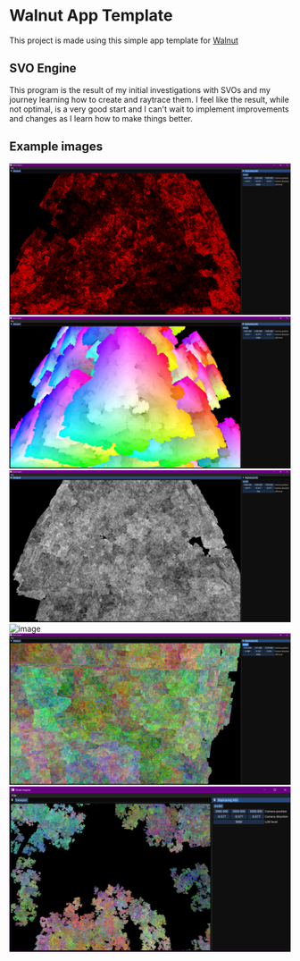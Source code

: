 # Walnut App Template

This project is made using this simple app template for [Walnut](https://github.com/TheCherno/Walnut)

## SVO Engine

This program is the result of my initial investigations with SVOs and my journey learning how to create and raytrace them. I feel like the result, while not optimal, is a very good start and I can't wait to implement improvements and changes as I learn how to make things better.

## Example images

![image](https://github.com/AsperTheDog/SVOEngine/blob/master/images/example1.png?raw=true)
![image](https://github.com/AsperTheDog/SVOEngine/blob/master/images/example2.png?raw=true)
![image](https://github.com/AsperTheDog/SVOEngine/blob/master/images/example3.png?raw=true)
![image](https://github.com/AsperTheDog/SVOEngine/blob/master/images/example4.png?raw=true)
![image](https://github.com/AsperTheDog/SVOEngine/blob/master/images/example5.png?raw=true)
![image](https://github.com/AsperTheDog/SVOEngine/blob/master/images/example6.png?raw=true)
